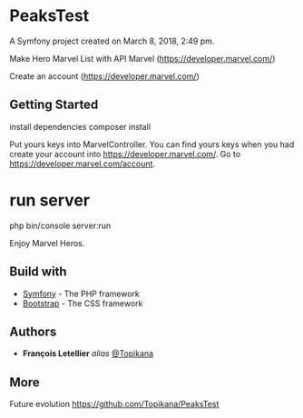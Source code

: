 PeaksTest
=========

A Symfony project created on March 8, 2018, 2:49 pm.

Make Hero Marvel List with API Marvel (https://developer.marvel.com/)

Create an account (https://developer.marvel.com/)

## Getting Started
install dependencies
composer install

Put yours keys into MarvelController.
You can find yours keys when you had create your account into https://developer.marvel.com/.
Go to https://developer.marvel.com/account.

# run server
php bin/console server:run 

Enjoy Marvel Heros.

## Build with

- [Symfony](http://symfony.com) - The PHP framework
- [Bootstrap](http://getbootstrap.com) - The CSS framework

## Authors

* **François Letellier** _alias_ [@Topikana](https://github.com/Topikana)

## More
Future evolution https://github.com/Topikana/PeaksTest